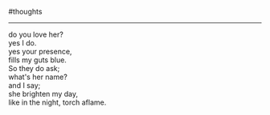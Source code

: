 
#thoughts 

___

do you love her?  
yes I do.  
yes your presence,  
fills my guts blue.  
So they do ask;  
what's her name?  
and I say;  
she brighten my day,  
like in the night, torch aflame.  
